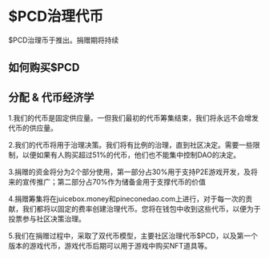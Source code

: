 # $PCD治理代币

$PCD治理币于推出。捐赠期将持续

## 如何购买$PCD <a href="#ru-he-gou-mai-pcd" id="ru-he-gou-mai-pcd"></a>

## 分配 & 代币经济学 <a href="#fen-pei-dai-bi-jing-ji-xue" id="fen-pei-dai-bi-jing-ji-xue"></a>

1.我们的代币是固定供应量。一但我们最初的代币筹集结束，我们将永远不会增发代币的供应量。

2.我们的代币将用于治理决策。我们将有比例的治理，直到社区决定。需要一些限制，以便如果有人购买超过51%的代币，他们也不能集中控制DAO的决定。

3.捐赠的资金将分为2个部分使用，第一部分占30%用于支持P2E游戏开发，及将来的宣传推广；第二部分占70%作为储备金用于支撑代币的价值

4.捐赠筹集将在juicebox.money和pineconedao.com上进行，对于每一次的贡献，我们都将以固定的费率创建治理代币。您将在钱包中收到这些代币，以便为于投票参与社区决策治理。

5.我们在捐赠过程中，采取了双代币模型，主要社区治理代币$PCD，以及第一个版本的游戏代币，游戏代币后期可以用于游戏中购买NFT道具等。
